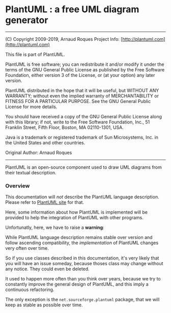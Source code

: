 # PlantUML : a free UML diagram generator

---

(C) Copyright 2009-2019, Arnaud Roques
Project Info: [http://plantuml.com](http://plantuml.com)

This file is part of PlantUML.

PlantUML is free software; you can redistribute it and/or modify it
under the terms of the GNU General Public License as published by
the Free Software Foundation, either version 3 of the License, or
(at your option) any later version.

PlantUML distributed in the hope that it will be useful, but
WITHOUT ANY WARRANTY; without even the implied warranty of MERCHANTABILITY
or FITNESS FOR A PARTICULAR PURPOSE. See the GNU General Public
License for more details.

You should have received a copy of the GNU General Public
License along with this library; if not, write to the Free Software
Foundation, Inc., 51 Franklin Street, Fifth Floor, Boston, MA 02110-1301,
USA.

Java is a trademark or registered trademark of Sun Microsystems, Inc.
in the United States and other countries.

Original Author: Arnaud Roques

---


PlantUML is an open-source component used to draw UML diagrams from their textual description.

### Overview
This documentation will _not_ describe the PlantUML language description.
Please refer to [PlantUML site](http://plantuml.com) for that.

Here, some information about how PlantUML is implemented will be provided to help the
integration of PlantUML with other programs.

Unfortunatly, here, we have to raise a **warning**:

While PlantUML language description remains stable over version and follow ascending
compatibility, the *implementation* of PlantUML changes very often over time.

So if you use classes described in this documentation, it's very likely that you will have
an issue someday, because thoses class may change without any notice. They could even be deleted.

It used to happen more often than you think over years, because we try to constantly improve the
general design of PlantUML, and this imply a continuous refactoring.

The only exception is the `net.sourceforge.plantuml` package, that we will keep
as stable as possible over time.
